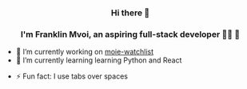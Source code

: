 ### <div align="center"> Hi there 👋</div>
### <div align="center">I'm Franklin Mvoi, an aspiring full-stack developer 👨‍💻 🚀</div> 


- 🔭 I’m currently working on [moie-watchlist](https://github.com/Mvoii/movie-watchlist)
- 🌱 I’m currently learning learning Python and React
<!-- 👯 I’m looking to collaborate on ...
- 🤔 I’m looking for help with ...
- 💬 Ask me about ...
- 📫 How to reach me: ...
- 😄 Pronouns: ...-->
- ⚡ Fun fact:  I use tabs over spaces
